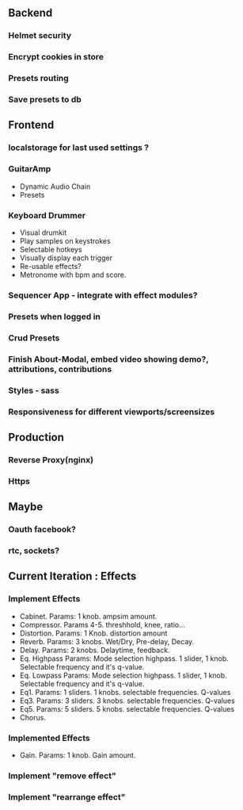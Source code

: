 ## Backend
### Helmet security
### Encrypt cookies in store
### Presets routing
### Save presets to db
## Frontend
### localstorage for last used settings ?
### GuitarAmp
  * Dynamic Audio Chain
  * Presets
### Keyboard Drummer
  * Visual drumkit
  * Play samples on keystrokes
  * Selectable hotkeys
  * Visually display each trigger
  * Re-usable effects?
  * Metronome with bpm and score.
### Sequencer App - integrate with effect modules?
### Presets when logged in
### Crud Presets
### Finish About-Modal, embed video showing demo?, attributions, contributions
### Styles - sass
### Responsiveness for different viewports/screensizes

## Production
### Reverse Proxy(nginx)
### Https

## Maybe
### Oauth facebook?
### rtc, sockets?

## Current Iteration : Effects
### Implement Effects
  * Cabinet. Params: 1 knob. ampsim amount.
  * Compressor. Params 4-5. threshhold, knee, ratio...
  * Distortion. Params: 1 Knob. distortion amount
  * Reverb. Params: 3 knobs. Wet/Dry, Pre-delay, Decay.
  * Delay. Params: 2 knobs. Delaytime, feedback.
  * Eq. Highpass Params: Mode selection highpass. 1 slider, 1 knob. Selectable frequency and it's q-value.
  * Eq. Lowpass Params: Mode selection highpass. 1 slider, 1 knob. Selectable frequency and it's q-value.
  * Eq1. Params: 1 sliders. 1 knobs. selectable frequencies. Q-values
  * Eq3. Params: 3 sliders. 3 knobs. selectable frequencies. Q-values
  * Eq5. Params: 5 sliders. 5 knobs. selectable frequencies. Q-values
  * Chorus.
  
### Implemented Effects
  * Gain. Params: 1 knob. Gain amount.
### Implement "remove effect"
### Implement "rearrange effect"
